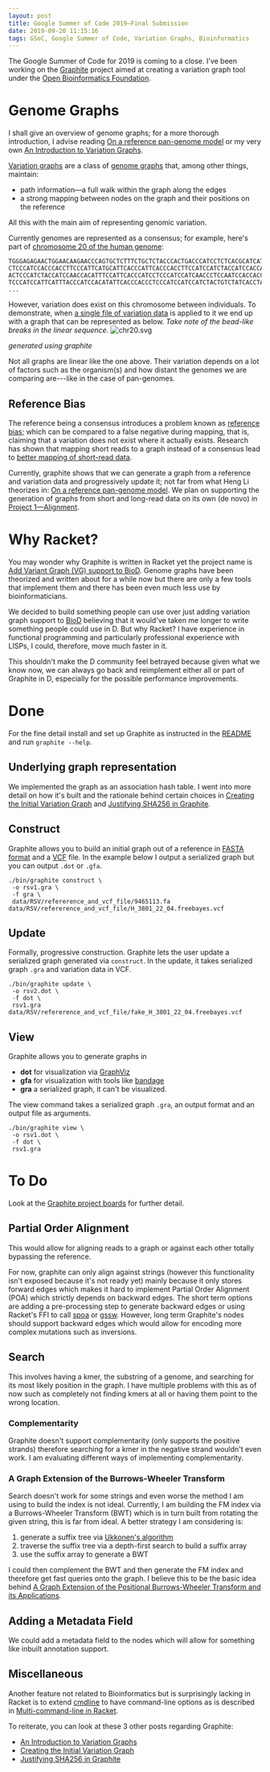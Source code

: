 ```yaml
---
layout: post
title: Google Summer of Code 2019—Final Submission
date: 2019-09-20 11:15:16
tags: GSoC, Google Summer of Code, Variation Graphs, Bioinformatics
---
```


The Google Summer of Code for 2019 is coming to a close. I've been working on
the [Graphite] project aimed at creating a variation graph tool under the
[Open Bioinformatics Foundation].

# Genome Graphs
I shall give an overview of genome graphs; for a more thorough introduction, I
advise reading  [On a reference pan-genome model] or my very own
[An Introduction to Variation Graphs].

[Variation graphs] are a class of [genome graphs] that, among other things,
maintain:

 - path information—a full walk within the graph along the edges
 - a strong mapping between nodes on the graph and their positions on the
   reference

All this with the main aim of representing genomic variation.

Currently genomes are represented as a consensus; for example, here's part of
[chromosome 20 of the human genome]:
```
TGGGAGAGAACTGGAACAAGAACCCAGTGCTCTTTCTGCTCTACCCACTGACCCATCCTCTCACGCATCATACACCCATA
CTCCCATCCACCCACCTTCCCATTCATGCATTCACCCATTCACCCACCTTCCATCCATCTACCATCCACCACGTACCTAC
ACTCCCATCTACCATCCAACCACATTTCCATTCACCCATCCTCCCATCCATCAACCCTCCAATCCACCACCCACAGACCT
TCCCATCCATTCATTTACCCATCCACATATTCACCCACCCTCCCATCCATCCATCTACTGTCTATCACCTACTCATTTTC
...
```
However, variation does exist on this chromosome between individuals.
To demonstrate, when [a single file of variation data] is applied to it we end up
with a graph that can be represented as below. *Take note of the bead-like
breaks in the linear sequence.*
![chr20.svg]

*generated using graphite*

Not all graphs are linear like the one above. Their variation depends on a
lot of factors such as the organism(s) and how distant the genomes we are comparing
are---like in the case of pan-genomes.

## Reference Bias
The reference being a consensus introduces a problem known as [reference bias];
which can be compared to a false negative during mapping, that is, claiming that
a variation does not exist where it actually exists.
Research has shown that mapping short reads to a graph instead of a consensus
lead to [better mapping of short-read data].

Currently, graphite shows that we can generate a graph from a reference and
variation data and progressively update it; not far from what Heng Li theorizes
in: [On a reference pan-genome model].
We plan on supporting the generation of graphs from short and long-read data on
its own (de novo) in [Project 1—Alignment].

# Why Racket?
You may wonder why Graphite is written in Racket yet the project name is
[Add Variant Graph (VG) support to BioD].
Genome graphs have been theorized and written about for a while now but there
are only a few tools that implement them and there has been even much less use
by bioinformaticians.

We decided to build something people can use over just adding variation graph
support to [BioD] believing that it would've taken me longer to write something
people could use in D.
But why Racket? I have experience in functional programming and particularly
professional experience with LISPs, I could, therefore, move much faster in it.

This shouldn't make the D community feel betrayed because given what
we know now, we can always go back and reimplement either all or part of
Graphite in D, especially for the possible performance improvements.

# Done
For the fine detail install and set up Graphite as instructed in the [README]
and run `graphite --help`.

## Underlying graph representation
We implemented the graph as an association hash table. I went into more detail
on how it's built and the rationale behind certain choices in
[Creating the Initial Variation Graph] and [Justifying SHA256 in Graphite].

## Construct
Graphite allows you to build an initial graph out of a reference in
[FASTA format] and a [VCF] file.
In the example below I output a serialized graph but you can output `.dot` or
`.gfa`.

```
./bin/graphite construct \
 -o rsv1.gra \
 -f gra \
 data/RSV/refererence_and_vcf_file/9465113.fa data/RSV/refererence_and_vcf_file/H_3801_22_04.freebayes.vcf
```

## Update
Formally, progressive construction. Graphite lets the user update a serialized
graph generated via `construct`.
In the update, it takes serialized graph `.gra` and variation data in VCF.

```
./bin/graphite update \
 -o rsv2.dot \
 -f dot \
 rsv1.gra data/RSV/refererence_and_vcf_file/fake_H_3801_22_04.freebayes.vcf
```

## View
Graphite allows you to generate graphs in

 - **dot** for visualization via [GraphViz]
 - **gfa** for visualization with tools like [bandage]
 - **gra** a serialized graph, it can't be visualized.

The view command takes a serialized graph `.gra`, an output format and an output
file as arguments.

```
./bin/graphite view \
 -o rsv1.dot \
 -f dot \
 rsv1.gra

```

# To Do
Look at the [Graphite project boards] for further detail.

## Partial Order Alignment
This would allow for aligning reads to a graph or against each other
totally bypassing the reference.

For now, graphite can only align against strings (however this functionality
isn't exposed because it's not ready yet) mainly because it only
stores forward edges which makes it hard to implement
Partial Order Alignment (POA) which strictly depends on backward edges.
The short term options are adding a pre-processing
step to generate backward edges or using Racket's FFI to call [spoa] or [gssw].
However, long term Graphite's nodes should support backward edges which would
allow for encoding more complex mutations such as inversions.

## Search
This involves having a kmer, the substring of a genome, and searching for its
most likely position in the graph.
I have multiple problems with this as of now such as completely not finding
kmers at all or having them point to the wrong location.

### Complementarity
Graphite doesn't support complementarity (only supports the positive strands)
therefore searching for a kmer in the negative strand wouldn't even work.
I am evaluating different ways of implementing complementarity.

### A Graph Extension of the Burrows-Wheeler Transform
Search doesn't work for some strings and even worse the method I am using to
build the index is not ideal. Currently, I am building the FM index via a
Burrows-Wheeler Transform (BWT) which is in turn built from rotating the given
string, this is far from ideal.
A better strategy I am considering is:

 1. generate a suffix tree via [Ukkonen's algorithm]
 2. traverse the suffix tree via a depth-first search to build a suffix array
 3. use the suffix array to generate a BWT

I could then complement the BWT and then generate the FM index and therefore
get fast queries onto the graph.
I believe this to be the basic idea behind
[A Graph Extension of the Positional Burrows-Wheeler Transform and its Applications].

## Adding a Metadata Field
We could add a metadata field to the nodes which will allow for something
like inbuilt annotation support.

## Miscellaneous
Another feature not related to Bioinformatics but is surprisingly lacking in Racket
is to extend [cmdline] to have command-line options as is described in
[Multi-command-line in Racket].

To reiterate, you can look at these 3 other posts regarding Graphite:

 - [An Introduction to Variation Graphs]
 - [Creating the Initial Variation Graph]
 - [Justifying SHA256 in Graphite]


[BioD]: https://github.com/biod/biod
[Graphite]: https://github.com/urbanslug/graphite
[An Introduction to Variation Graphs]: 2019-06-22-Introduction-to-Variation-Graphs.html
[Creating the Initial Variation Graph]: 2019-07-15-Creating-the-Initial-Variation-Graph.html
[Justifying SHA256 in Graphite]: 2019-07-21-Justifying-SHA256-in-Graphite.html
[Add Variant Graph (VG) support to BioD]: https://summerofcode.withgoogle.com/projects/#4733198808907776
[cmdline]: https://github.com/racket/racket/blob/master/racket/collects/racket/cmdline.rkt
[Multi-command-line in Racket]: https://pavpanchekha.com/blog/multi-command-line.html
[Graphite project boards]: https://github.com/urbanslug/graphite/projects
[A Graph Extension of the Positional Burrows-Wheeler Transform and its Applications]: https://www.biorxiv.org/content/10.1101/051409v1
[Variation graph toolkit improves read mapping by representing genetic variation in the reference]: https://www.nature.com/articles/nbt.4227
[spoa]: https://github.com/rvaser/spoa
[gssw]: https://github.com/vgteam/gssw
[Untangling graphical pangenomics]: https://ekg.github.io/2019/07/09/Untangling-graphical-pangenomics
[On a reference pan-genome model]: https://lh3.github.io/2019/07/08/on-a-reference-pan-genome-model
[Ukkonen's algorithm]: https://en.wikipedia.org/wiki/Ukkonen%27s_algorithm
[README]: https://github.com/urbanslug/graphite#graphite
[RSV]: https://en.wikipedia.org/wiki/Human_orthopneumovirus
[genome graphs]: https://www.biorxiv.org/content/10.1101/101378v1
[Variation graphs]: https://ekg.github.io/2019/07/09/Untangling-graphical-pangenomics
[chr20-dot.svg]: /images/Content/Graphs/chr20-dot.svg
[chr20.svg]: /images/Content/Graphs/chr20.svg
[the data here]: https://github.com/vgteam/vg/tree/master/test/1mb1kgp
[chromosome 20 of the human genome]: https://github.com/vgteam/vg/blob/master/test/1mb1kgp/z.fa
[a single file of variation data]: https://github.com/vgteam/vg/blob/master/test/1mb1kgp/z.vcf.gz
[reference bias]: https://www.sevenbridges.com/reference-bias-challenges-and-solutions/
[better mapping of short-read data]:  https://www.nature.com/articles/nbt.4227
[Project 1—Alignment]: https://github.com/urbanslug/graphite/projects/1
[FASTA format]: https://en.wikipedia.org/wiki/FASTA_format
[VCF]: https://en.wikipedia.org/wiki/Variant_Call_Format
[GraphViz]: https://en.wikipedia.org/wiki/Graphviz
[bandage]: https://rrwick.github.io/Bandage/
[Open Bioinformatics Foundation]: https://www.open-bio.org/


[1]: https://lh3.github.io/2019/07/08/on-a-reference-pan-genome-model
[2]: https://ekg.github.io/2019/07/09/Untangling-graphical-pangenomics
[3]: 2019-06-22-Introduction-to-Variation-Graphs.html
